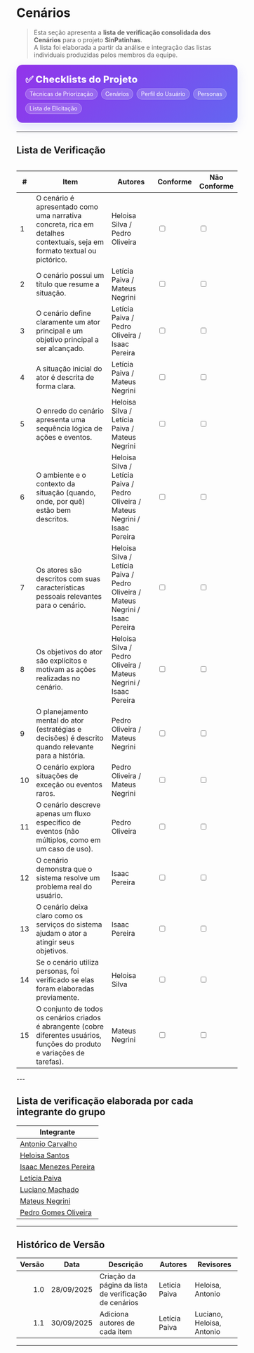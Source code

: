# Cenários

> Esta seção apresenta a **lista de verificação consolidada dos Cenários** para o projeto **SinPatinhas**.  
> A lista foi elaborada a partir da análise e integração das listas individuais produzidas pelos membros da equipe.

<div class="plan-hero">
  <div class="plan-hero__title">✅ Checklists do Projeto</div>
  <div class="plan-hero__chips">
    <a href="#/elicitacao/listas_verificacao/lista_tecnicas_priorizacao.md" class="chip">Técnicas de Priorização</a>
    <a href="#/elicitacao/listas_verificacao/lista_cenarios.md" class="chip">Cenários</a>
    <a href="#/elicitacao/listas_verificacao/lista_verificacao_perfil_usuario.md" class="chip">Perfil do Usuário</a>
    <a href="#/elicitacao/listas_verificacao/lista_personas.md" class="chip">Personas</a>
    <a href="#/elicitacao/listas_verificacao/lista_elicitacao.md" class="chip">Lista de Elicitação</a>
  </div>
</div>

---

## Lista de Verificação

<div class="plan-grid"></div>

<table>
  <thead>
    <tr>
      <th>#</th>
      <th>Item</th>
      <th>Autores</th>
      <th>Conforme</th>
      <th>Não Conforme</th>
    </tr>
  </thead>
  <tbody>
    <tr>
      <td>1</td>
      <td>O cenário é apresentado como uma narrativa concreta, rica em detalhes contextuais, seja em formato textual ou pictórico.</td>
      <td>Heloisa Silva / Pedro Oliveira</td>
      <td><input type="checkbox"></td>
      <td><input type="checkbox"></td>
    </tr>
    <tr>
      <td>2</td>
      <td>O cenário possui um título que resume a situação.</td>
      <td>Letícia Paiva / Mateus Negrini</td>
      <td><input type="checkbox"></td>
      <td><input type="checkbox"></td>
    </tr>
    <tr>
      <td>3</td>
      <td>O cenário define claramente um ator principal e um objetivo principal a ser alcançado.</td>
      <td>Letícia Paiva / Pedro Oliveira / Isaac Pereira</td>
      <td><input type="checkbox"></td>
      <td><input type="checkbox"></td>
    </tr>
    <tr>
      <td>4</td>
      <td>A situação inicial do ator é descrita de forma clara.</td>
      <td>Letícia Paiva / Mateus Negrini</td>
      <td><input type="checkbox"></td>
      <td><input type="checkbox"></td>
    </tr>
    <tr>
      <td>5</td>
      <td>O enredo do cenário apresenta uma sequência lógica de ações e eventos.</td>
      <td>Heloisa Silva / Letícia Paiva / Mateus Negrini</td>
      <td><input type="checkbox"></td>
      <td><input type="checkbox"></td>
    </tr>
    <tr>
      <td>6</td>
      <td>O ambiente e o contexto da situação (quando, onde, por quê) estão bem descritos.</td>
      <td>Heloisa Silva / Letícia Paiva / Pedro Oliveira / Mateus Negrini / Isaac Pereira</td>
      <td><input type="checkbox"></td>
      <td><input type="checkbox"></td>
    </tr>
    <tr>
      <td>7</td>
      <td>Os atores são descritos com suas características pessoais relevantes para o cenário.</td>
      <td>Heloisa Silva / Letícia Paiva / Pedro Oliveira / Mateus Negrini / Isaac Pereira</td>
      <td><input type="checkbox"></td>
      <td><input type="checkbox"></td>
    </tr>
    <tr>
      <td>8</td>
      <td>Os objetivos do ator são explícitos e motivam as ações realizadas no cenário.</td>
      <td>Heloisa Silva / Pedro Oliveira / Mateus Negrini / Isaac Pereira</td>
      <td><input type="checkbox"></td>
      <td><input type="checkbox"></td>
    </tr>
    <tr>
      <td>9</td>
      <td>O planejamento mental do ator (estratégias e decisões) é descrito quando relevante para a história.</td>
      <td>Pedro Oliveira / Mateus Negrini</td>
      <td><input type="checkbox"></td>
      <td><input type="checkbox"></td>
    </tr>
    <tr>
      <td>10</td>
      <td>O cenário explora situações de exceção ou eventos raros.</td>
      <td>Pedro Oliveira / Mateus Negrini</td>
      <td><input type="checkbox"></td>
      <td><input type="checkbox"></td>
    </tr>
    <tr>
      <td>11</td>
      <td>O cenário descreve apenas um fluxo específico de eventos (não múltiplos, como em um caso de uso).</td>
      <td>Pedro Oliveira</td>
      <td><input type="checkbox"></td>
      <td><input type="checkbox"></td>
    </tr>
    <tr>
      <td>12</td>
      <td>O cenário demonstra que o sistema resolve um problema real do usuário.</td>
      <td>Isaac Pereira</td>
      <td><input type="checkbox"></td>
      <td><input type="checkbox"></td>
    </tr>
    <tr>
      <td>13</td>
      <td>O cenário deixa claro como os serviços do sistema ajudam o ator a atingir seus objetivos.</td>
      <td>Isaac Pereira</td>
      <td><input type="checkbox"></td>
      <td><input type="checkbox"></td>
    </tr>
    <tr>
      <td>14</td>
      <td>Se o cenário utiliza personas, foi verificado se elas foram elaboradas previamente.</td>
      <td>Heloisa Silva</td>
      <td><input type="checkbox"></td>
      <td><input type="checkbox"></td>
    </tr>
    <tr>
      <td>15</td>
      <td>O conjunto de todos os cenários criados é abrangente (cobre diferentes usuários, funções do produto e variações de tarefas).</td>
      <td>Mateus Negrini</td>
      <td><input type="checkbox"></td>
      <td><input type="checkbox"></td>
    </tr>
  </tbody>
</table>
---

## Lista de verificação elaborada por cada integrante do grupo

| Integrante |
|------------|
| [Antonio Carvalho]() |
| [Heloisa Santos]() |
| [Isaac Menezes Pereira](https://drive.google.com/file/d/1WBY9PEBFgnyGZV0_tEajS3wFAJOnX4wx/view) |
| [Letícia Paiva](https://docs.google.com/document/d/1swX9xXXRzD-5Xcl3TjBw92MgUXcp2LCH2Ue6MzN_iQc/edit?tab=t.0) |
| [Luciano Machado]() |
| [Mateus Negrini]() |
| [Pedro Gomes Oliveira]() |

---

## Histórico de Versão

| Versão | Data       | Descrição                                        | Autores       | Revisores               |
|-------:|------------|--------------------------------------------------|---------------|-------------------------|
| 1.0    | 28/09/2025 | Criação da página da lista de verificação de cenários | Leticia Paiva | Heloisa, Antonio        |
| 1.1    | 30/09/2025 | Adiciona autores de cada item         | Letícia Paiva | Luciano, Heloisa, Antonio|

---

<style>
:root{
  --sp-blue: #3766ae;      
  --sp-blue-600:#2f5a9b;
  --sp-blue-100:#e8f0fb;
  --muted: #475569;
  --bg-card: #ffffff;
  --ring: rgba(55,102,174,.25);
}
.plan-hero{background: linear-gradient(135deg, #9333ea 0%, #6366f1 100%);border-radius: 14px;padding: 1.25rem;color: #fff;margin:.5rem 0 1.25rem;box-shadow: 0 10px 24px rgba(99,102,241,.18);}
.plan-hero__title{font-size: 1.35rem;font-weight: 800;letter-spacing:.3px;}
.plan-hero__chips{margin-top:.5rem;display:flex;gap:.5rem;flex-wrap:wrap;}
.chip{font-size:.8rem;background:rgba(255,255,255,.18);border:1px solid rgba(255,255,255,.35);padding:.25rem .55rem;border-radius:999px;backdrop-filter:blur(2px);}
.plan-grid{display:grid;grid-template-columns:repeat(auto-fit,minmax(240px,1fr));gap:16px;align-items:stretch;}
.card{display:block;text-decoration:none!important;background:var(--bg-card);border:1px solid #e5e7eb;border-radius:14px;padding:16px 16px 14px;box-shadow:0 2px 12px rgba(0,0,0,.04);transition:transform .2s ease, box-shadow .2s ease, border-color .2s ease;position:relative;}
.card::before{content:"";position:absolute;inset:0;border-radius:14px;padding:1px;background:linear-gradient(135deg,#8b5cf6 0%,#6366f1 100%);-webkit-mask:linear-gradient(#000 0 0) content-box,linear-gradient(#000 0 0);-webkit-mask-composite:xor;mask-composite:exclude;opacity:.0;transition:opacity .2s ease;}
.card:hover{transform:translateY(-4px);box-shadow:0 10px 22px rgba(0,0,0,.10);border-color:transparent;}
.card:hover::before{opacity:.9;}
.card__icon{width:46px;height:46px;border-radius:12px;background:var(--sp-blue-100);display:grid;place-items:center;font-size:1.35rem;margin-bottom:10px;color:var(--sp-blue);box-shadow:inset 0 0 0 1px rgba(55,102,174,.12);}
.card__title{font-weight:700;font-size:1.05rem;margin-bottom:4px;color:#0f172a;}
.card__desc{color:var(--muted);font-size:.95rem;line-height:1.35;}
.plan-hero__chips .chip {
  color: #fff !important; 
  text-decoration: none; 
}

.plan-hero__chips .chip:hover {
  background: rgba(255,255,255,.35); 
  color: #fff; 
</style>
